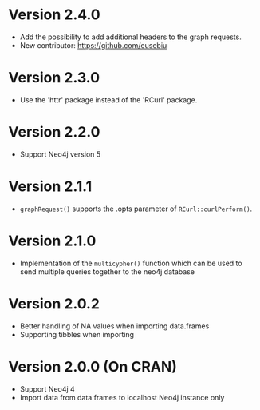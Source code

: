 # Version 2.4.0

- Add the possibility to add additional headers to the graph requests.
- New contributor: https://github.com/eusebiu

# Version 2.3.0

- Use the 'httr' package instead of the 'RCurl' package.

# Version 2.2.0

- Support Neo4j version 5

# Version 2.1.1

- `graphRequest()` supports the .opts parameter of `RCurl::curlPerform()`.

# Version 2.1.0

- Implementation of the `multicypher()` function which can be used to send
multiple queries together to the neo4j database

# Version 2.0.2

- Better handling of NA values when importing data.frames
- Supporting tibbles when importing

# Version 2.0.0 (On CRAN)

- Support Neo4j 4
- Import data from data.frames to localhost Neo4j instance only
